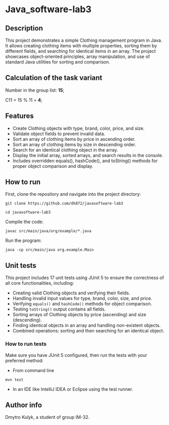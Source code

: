 # Java_software-lab3

## Description
This project demonstrates a simple Clothing management program in Java. It allows creating clothing items with multiple properties, sorting them by different fields, and searching for identical items in an array. The project showcases object-oriented principles, array manipulation, and use of standard Java utilities for sorting and comparison. 

## Calculation of the task variant
Number in the group list: **15**;

C11 = 15 % 11 = **4**;

## Features
- Create Clothing objects with type, brand, color, price, and size.
- Validate object fields to prevent invalid data.
- Sort an array of clothing items by price in ascending order.
- Sort an array of clothing items by size in descending order.
- Search for an identical clothing object in the array.
- Display the initial array, sorted arrays, and search results in the console.
- Includes overridden equals(), hashCode(), and toString() methods for proper object comparison and display.

## How to run
First, clone the repository and navigate into the project directory:
```
git clone https://github.com/dk872/javasoftware-lab3
```
```
cd javasoftware-lab3
```

Compile the code:
```
javac src/main/java/org/example/*.java
```

Run the program:
```
java -cp src/main/java org.example.Main
```

## Unit tests
This project includes 17 unit tests using JUnit 5 to ensure the correctness of all core functionalities, including:

- Creating valid Clothing objects and verifying their fields.
- Handling invalid input values for type, brand, color, size, and price.
- Verifying `equals()` and `hashCode()` methods for object comparison.
- Testing `toString()` output contains all fields.
- Sorting arrays of Clothing objects by price (ascending) and size (descending).
- Finding identical objects in an array and handling non-existent objects.
- Combined operations: sorting and then searching for an identical object.

### How to run tests
Make sure you have JUnit 5 configured, then run the tests with your preferred method:
  - From command line
  ```
  mvn test
  ```
  - In an IDE like IntelliJ IDEA or Eclipse using the test runner.

## Author info
Dmytro Kulyk, a student of group IM-32.
